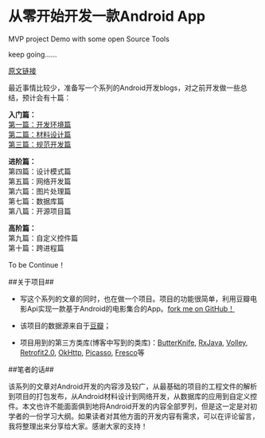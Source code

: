 # 从零开始开发一款Android App

MVP project Demo with some open Source Tools

keep going......

[原文链接](http://www.jianshu.com/p/a58d15ef5c8b)

最近事情比较少，准备写一个系列的Android开发blogs，对之前开发做一些总结，预计会有十篇：

**入门篇：**  
[第一篇：开发环境篇](http://www.jianshu.com/p/b20c9c6993f5)  
[第二篇：材料设计篇](http://www.jianshu.com/p/47b81f3a0b31)  
[第三篇：规范开发篇](http://www.jianshu.com/p/be0d9c0908f2)  

**进阶篇：**  
第四篇：设计模式篇  
第五篇：网络开发篇  
第六篇：图片处理篇  
第七篇：数据库篇  
第八篇：开源项目篇  

**高阶篇：**  
第九篇：自定义控件篇  
第十篇：跨进程篇  

To be Continue！

##关于项目##
 *  写这个系列的文章的同时，也在做一个项目。项目的功能很简单，利用豆瓣电影Api实现一款基于Android的电影集合的App。[fork me on GitHub！](https://github.com/ToryangChen/SampleDemo)

* 该项目的数据源来自于[豆瓣](https://developers.douban.com/wiki/?title=guide)；

* 项目用到的第三方类库(博客中写到的类库)：[ButterKnife](http://jakewharton.github.io/butterknife/), [RxJava](https://github.com/ReactiveX/RxJava/wiki), [Volley](https://github.com/mcxiaoke/android-volley), [Retrofit2.0](http://square.github.io/retrofit/), [OkHttp](http://square.github.io/okhttp/), [Picasso](http://square.github.io/picasso/), [Fresco](https://github.com/facebook/fresco)等


##笔者的话##

该系列的文章对Android开发的内容涉及较广，从最基础的项目的工程文件的解析到项目的打包发布，从Android材料设计到网络开发，从数据库的应用到自定义控件。本文也许不能面面俱到地将Android开发的内容全部罗列，但是这一定是对初学者的一份学习大纲。如果读者对其他方面的开发内容有需求，可以在评论留言，我将整理出来分享给大家。感谢大家的支持！

